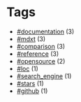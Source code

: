 # Tags


- [#documentation](tag-documentation.html) (3)
- [#mdxt](tag-mdxt.html) (3)
- [#comparison](tag-comparison.html) (3)
- [#reference](tag-reference.html) (3)
- [#opensource](tag-opensource.html) (2)
- [#loc](tag-loc.html) (1)
- [#search_engine](tag-search_engine.html) (1)
- [#stars](tag-stars.html) (1)
- [#github](tag-github.html) (1)